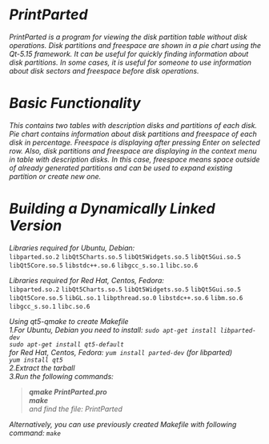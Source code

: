 
# *PrintParted* 

*PrintParted is a program for viewing the disk partition table without disk operations. Disk partitions and freespace are shown in a pie chart using the Qt-5.15 framework. It can be useful for quickly finding information about disk partitions. In some cases, it is useful for someone to use information about disk sectors and freespace before disk operations.* 


# *Basic Functionality*

*This contains two tables with description disks and partitions of each disk. Pie chart contains information about disk partitions and freespace 
of each disk in percentage. Freespace is displaying after pressing Enter on selected row. Also, disk partitions and freespace are displaying in the context menu in table with description disks. In this case, freespace means space outside of already generated partitions and can be used to expand existing partition or create new one.* 


# *Building a Dynamically Linked Version*

*Libraries required for Ubuntu, Debian:*<br />
`libparted.so.2` `libQt5Charts.so.5` `libQt5Widgets.so.5` `libQt5Gui.so.5` `libQt5Core.so.5` `libstdc++.so.6` `libgcc_s.so.1` `libc.so.6`<br />

*Libraries required for Red Hat, Centos, Fedora:*<br />
`libparted.so.2` `libQt5Charts.so.5` `libQt5Widgets.so.5` `libQt5Gui.so.5` `libQt5Core.so.5` `libGL.so.1` `libpthread.so.0` `libstdc++.so.6` `libm.so.6`
`libgcc_s.so.1` `libc.so.6`<br />

*Using qt5-qmake to create Makefile*<br />
*1.For Ubuntu, Debian you need to install: `sudo apt-get install libparted-dev`*<br />
*`sudo apt-get install qt5-default`*<br /> 
*for Red Hat, Centos, Fedora:  `yum install parted-dev` (for libparted)*<br />
*`yum install qt5`*<br /> 
*2.Extract the tarball*<br />
*3.Run the following commands:*<br />
>*__qmake PrintParted.pro__*<br />
>*__make__* <br /> 
>*and find the file: PrintParted*<br />

*Alternatively, you can use previously created Makefile with following command: `make`*<br /> 

